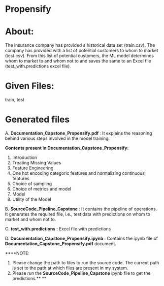 # Propensify
# About:
The insurance company has provided a historical data set (train.csv). 
The company has provided with a list of potential customers to whom to market (test.csv). 
From this list of potential customers, the ML model determines whom to market to and whom not to and saves the same to an Excel file (test_with.predictions excel file).

# Given Files:
train,
test

# Generated files
A. **Documentation_Capstone_Propensify.pdf** : It explains the reasoning behind various steps involved in the model training. 

**Contents present in Documentation_Capstone_Propensify:**

1.  Introduction
2.  Treating Missing Values
3.  Feature Engineering
4.  One hot encoding categoric features and normalizing continuous
features
5.  Choice of sampling
6.  Choice of metrics and model
7.  Model
8.  Utility of the Model

B. **SourceCode_Pipeline_Capstone** : It contains the pipeline of operations. It generates the required file, i.e., test data with predictions on whom to market and whom not to.

C. **test_with.predictions** : Excel file with predictions

D. **Documentation_Capstone_Propensify.ipynb** : Contains the ipynb file of **Documentation_Capstone_Propensify.pdf** document.

****NOTE: 
1. Please change the path to files to run the source code. The current path is set to the path at which files are present in my system.
2. Please run the **SourceCode_Pipeline_Capstone** ipynb file to get the predictions.** **


 
